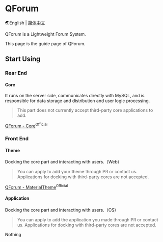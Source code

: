 # QForum

🌏English | [简体中文](https://github.com/JackuXL/QForum/blob/main/README.zh-CN.md)

QForum is a Lightweight Forum System.

This page is the guide page of QForum.

## Start Using

### Rear End

#### Core

It runs on the server side, communicates directly with MySQL, and is responsible for data storage and distribution and user logic processing.

> This part does not currently accept third-party core applications to add.

[QForum - Core](https://github.com/JackuXL/QForum-Core)<sup>Official</sup>

### Front End

#### Theme

Docking the core part and interacting with users.（Web）

> You can apply to add your theme through PR or contact us. Applications for docking with third-party cores are not accepted.

[QForum - MaterialTheme](https://github.com/JackuXL/QForum-MaterialTheme)<sup>Official</sup>

#### Application

Docking the core part and interacting with users.（OS）

> You can apply to add the application you made through PR or contact us. Applications for docking with third-party cores are not accepted.

Nothing
